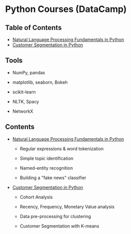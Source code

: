 # Python Courses (DataCamp)

## Table of Contents
- [Natural Language Processing Fundamentals in Python](#1)
- [Customer Segmentation in Python](#2)

## Tools

- NumPy, pandas

- matplotlib, seaborn, Bokeh

- scikit-learn

- NLTK, Spacy

- NetworkX

## Contents

<a id='1'></a>

- [Natural Language Processing Fundamentals in Python](https://github.com/iDataist/Natural-Language-Processing-Fundamentals-in-Python)

  - Regular expressions & word tokenization

  - Simple topic identification

  - Named-entity recognition

  - Building a "fake news" classifier

<a id='2'></a>

- [Customer Segmentation in Python](https://github.com/iDataist/Customer-Segmentation)

  - Cohort Analysis

  - Recency, Frequency, Monetary Value analysis

  - Data pre-processing for clustering

  - Customer Segmentation with K-means
